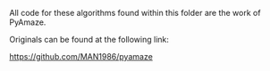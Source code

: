 All code for these algorithms found within this folder are the work of PyAmaze.

Originals can be found at the following link:

https://github.com/MAN1986/pyamaze
